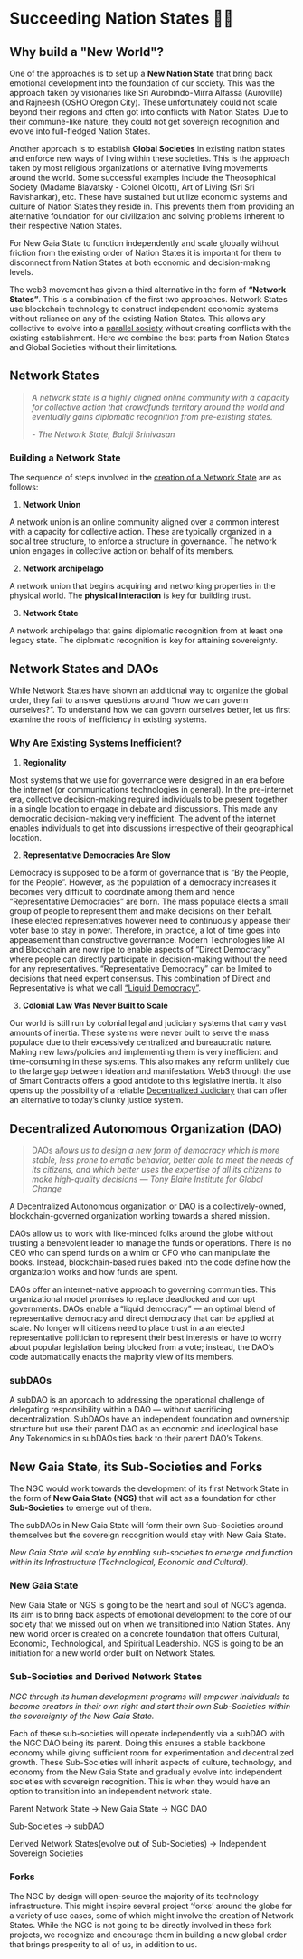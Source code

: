 # Succeeding Nation States 🏴‍☠️
## Why build a "New World"?

One of the approaches is to set up a **New Nation State** that bring back emotional
development into the foundation of our society. This was the approach taken by
visionaries like Sri Aurobindo-Mirra Alfassa (Auroville) and Rajneesh (OSHO
Oregon City). These unfortunately could not scale beyond their regions and
often got into conflicts with Nation States. Due to their commune-like nature,
they could not get sovereign recognition and evolve into full-fledged Nation
States.

Another approach is to establish **Global Societies** in existing nation
states and enforce new ways of living within these societies. This is the
approach taken by most religious organizations or alternative living movements
around the world. Some successful examples include the Theosophical Society
(Madame Blavatsky - Colonel Olcott), Art of Living (Sri Sri Ravishankar), etc.
These have sustained but utilize economic systems and culture of Nation States
they reside in. This prevents them from providing an alternative foundation
for our civilization and solving problems inherent to their respective Nation
States.

For New Gaia State to function independently and scale globally without
friction from the existing order of Nation States it is important for them to
disconnect from Nation States at both economic and decision-making levels.

The web3 movement has given a third alternative in the form of **“Network
States”**. This is a combination of the first two approaches. Network States
use blockchain technology to construct independent economic systems without
reliance on any of the existing Nation States. This allows any collective to
evolve into a [parallel
society](https://thenetworkstate.com/the-one-commandment#the-concept-of-a-parallel-society)
without creating conflicts with the existing establishment. Here we combine
the best parts from Nation States and Global Societies without their
limitations.

## Network States

> *A network state is a highly aligned online community with a capacity for
> collective action that crowdfunds territory around the world and eventually
> gains diplomatic recognition from pre-existing states.*
> 
> *- The Network State, Balaji Srinivasan*

### Building a Network State

The sequence of steps involved in the [creation of a Network
State](https://thenetworkstate.com/on-network-states#path-to-the-network-state)
are as follows:

1. **Network Union**

A network union is an online community aligned over a common interest with a
capacity for collective action. These are typically organized in a social tree
structure, to enforce a structure in governance. The network union engages in
collective action on behalf of its members.

2. **Network archipelago**

A network union that begins acquiring and networking properties in the
physical world. The **physical interaction** is key for building trust.

3. **Network State**

A network archipelago that gains diplomatic recognition from at least one
legacy state. The diplomatic recognition is key for attaining sovereignty.

## Network States and DAOs

While Network States have shown an additional way to organize the global
order, they fail to answer questions around “how we can govern ourselves?”. To
understand how we can govern ourselves better, let us first examine the roots
of inefficiency in existing systems.

### Why Are Existing Systems Inefficient?

1. **Regionality**

Most systems that we use for governance were designed in an era before the
internet (or communications technologies in general). In the pre-internet era,
collective decision-making required individuals to be present together in a
single location to engage in debate and discussions. This made any democratic
decision-making very inefficient. The advent of the internet enables
individuals to get into discussions irrespective of their geographical
location.

2. **Representative Democracies Are Slow**

Democracy is supposed to be a form of governance that is “By the People, for
the People”. However, as the population of a democracy increases it becomes
very difficult to coordinate among them and hence “Representative Democracies”
are born. The mass populace elects a small group of people to represent them
and make decisions on their behalf. These elected representatives however need
to continuously appease their voter base to stay in power. Therefore, in
practice, a lot of time goes into appeasement than constructive governance.
Modern Technologies like AI and Blockchain are now ripe to enable aspects of
“Direct Democracy” where people can directly participate in decision-making
without the need for any representatives. “Representative Democracy” can be
limited to decisions that need expert consensus. This combination of Direct
and Representative is what we call [“Liquid
Democracy”](https://www.cryptoaltruism.org/blog/liquid-democracy-the-future-of-governance-powered-by-blockchain).

3. **Colonial Law Was Never Built to Scale**

Our world is still run by colonial legal and judiciary systems that carry vast
amounts of inertia. These systems were never built to serve the mass populace
due to their excessively centralized and bureaucratic nature. Making new
laws/policies and implementing them is very inefficient and time-consuming in
these systems. This also makes any reform unlikely due to the large gap
between ideation and manifestation. Web3 through the use of Smart Contracts
offers a good antidote to this legislative inertia. It also opens up the
possibility of a reliable [Decentralized Judiciary](https://kleros.io/) that
can offer an alternative to today’s clunky justice system.

## Decentralized Autonomous Organization (DAO)

> DAOs a*llows us to design a new form of democracy which is more stable, less
> prone to erratic behavior, better able to meet the needs of its citizens,
> and which better uses the expertise of all its citizens to make high-quality
> decisions*  *— Tony Blaire Institute for Global Change*

A Decentralized Autonomous organization or DAO is a collectively-owned,
blockchain-governed organization working towards a shared mission.

DAOs allow us to work with like-minded folks around the globe without trusting
a benevolent leader to manage the funds or operations. There is no CEO who can
spend funds on a whim or CFO who can manipulate the books. Instead,
blockchain-based rules baked into the code define how the organization works
and how funds are spent.

DAOs offer an internet-native approach to governing communities. This
organizational model promises to replace deadlocked and corrupt governments.
DAOs enable a “liquid democracy” — an optimal blend of representative
democracy and direct democracy that can be applied at scale. No longer will
citizens need to place trust in a an elected representative politician to
represent their best interests or have to worry about popular legislation
being blocked from a vote; instead, the DAO’s code automatically enacts the
majority view of its members.

### subDAOs

A subDAO is an approach to addressing the operational challenge of delegating
responsibility within a DAO — without sacrificing decentralization. SubDAOs
have an independent foundation and ownership structure but use their parent
DAO as an economic and ideological base. Any Tokenomics in subDAOs ties back
to their parent DAO’s Tokens.

## New Gaia State, its Sub-Societies and Forks

The NGC would work towards the development of its first Network State in the
form of **New Gaia State (NGS)** that will act as a foundation for other
**Sub-Societies** to emerge out of them.

The subDAOs in New Gaia State will form their own Sub-Societies around
themselves but the sovereign recognition would stay with New Gaia State.

*New Gaia State will scale by enabling sub-societies to emerge and function
within its Infrastructure (Technological, Economic and Cultural).*

### New Gaia State

New Gaia State or NGS is going to be the heart and soul of NGC’s agenda. Its
aim is to bring back aspects of emotional development to the core of our
society that we missed out on when we transitioned into Nation States. Any new
world order is created on a concrete foundation that offers Cultural,
Economic, Technological, and Spiritual Leadership. NGS is going to be an
initiation for a new world order built on Network States.

### Sub-Societies and Derived Network States

*NGC through its human development programs will empower individuals to become
creators in their own right and start their own Sub-Societies within the
sovereignty of the New Gaia State.*

Each of these sub-societies will operate independently via a subDAO with the
NGC DAO being its parent. Doing this ensures a stable backbone economy while
giving sufficient room for experimentation and decentralized growth. These
Sub-Societies will inherit aspects of culture, technology, and economy from
the New Gaia State and gradually evolve into independent societies with
sovereign recognition. This is when they would have an option to transition
into an independent network state.

Parent Network State → New Gaia State → NGC DAO

Sub-Societies → subDAO

Derived Network States(evolve out of Sub-Societies) → Independent Sovereign
Societies

### Forks

The NGC by design will open-source the majority of its technology
infrastructure. This might inspire several project ‘forks’ around the globe
for a variety of use cases, some of which might involve the creation of
Network States. While the NGC is not going to be directly involved in these
fork projects, we recognize and encourage them in building a new global order
that brings prosperity to all of us, in addition to us.
